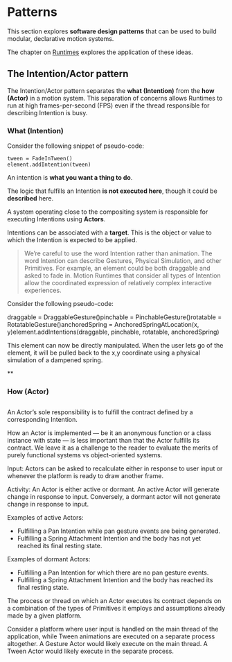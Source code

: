 # Patterns

This section explores **software design patterns** that can be used to build modular, declarative motion systems.

The chapter on [Runtimes](runtimes.md) explores the application of these ideas.

## The Intention/Actor pattern

The Intention/Actor pattern separates the **what (Intention)** from the **how (Actor)** in a motion system. This separation of concerns allows Runtimes to run at high frames-per-second (FPS) even if the thread responsible for describing Intention is busy.

### What (Intention)

Consider the following snippet of pseudo-code:

```
tween = FadeInTween()
element.addIntention(tween)
```

An intention is **what you want a thing to do**.

The logic that fulfills an Intention **is not executed here**, though it could be **described** here.

A system operating close to the compositing system is responsible for executing Intentions using **Actors**.

Intentions can be associated with a **target**. This is the object or value to which the Intention is expected to be applied.

> We’re careful to use the word Intention rather than animation. The word Intention can describe Gestures, Physical Simulation, and other Primitives. For example, an element could be both draggable and asked to fade in. Motion Runtimes that consider all types of Intention allow the coordinated expression of relatively complex interactive experiences.

Consider the following pseudo-code:

draggable = DraggableGesture()pinchable = PinchableGesture()rotatable = RotatableGesture()anchoredSpring = AnchoredSpringAtLocation(x, y)element.addIntentions(draggable, pinchable, rotatable, anchoredSpring)

This element can now be directly manipulated. When the user lets go of the element, it will be pulled back to the x,y coordinate using a physical simulation of a dampened spring.

**

### How (Actor)

## 

An Actor’s sole responsibility is to fulfill the contract defined by a corresponding Intention.

How an Actor is implemented — be it an anonymous function or a class instance with state — is less important than that the Actor fulfills its contract. We leave it as a challenge to the reader to evaluate the merits of purely functional systems vs object-oriented systems.

Input: Actors can be asked to recalculate either in response to user input or whenever the platform is ready to draw another frame.

Activity: An Actor is either active or dormant. An active Actor will generate change in response to input. Conversely, a dormant actor will not generate change in response to input.

Examples of active Actors:

- Fulfilling a Pan Intention while pan gesture events are being generated. 
- Fulfilling a Spring Attachment Intention and the body has not yet reached its final resting state. 

Examples of dormant Actors:

- Fulfilling a Pan Intention for which there are no pan gesture events. 
- Fulfilling a Spring Attachment Intention and the body has reached its final resting state. 

The process or thread on which an Actor executes its contract depends on a combination of the types of Primitives it employs and assumptions already made by a given platform.

Consider a platform where user input is handled on the main thread of the application, while Tween animations are executed on a separate process altogether. A Gesture Actor would likely execute on the main thread. A Tween Actor would likely execute in the separate process.